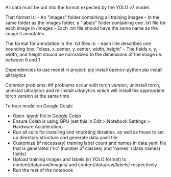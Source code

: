 All data must be put into the format expected by the YOLO v7 model.

That format is:
    - An "images" folder containing all training images
    - In the same folder as the images folder, a "labels" folder containing one .txt file for each image in /images
    - Each .txt file should have the same name as the image it annotates.

The format for annotation in the .txt files is:
    - each line describes one bounding box: "class, x_center, y_center, width, height"
    - The fields x, y, width, and height should be normalized to the dimensions of the image i.e. between 0 and 1


Dependencies to use model in project:
    pip install opencv-python
    pip install ultralytics

Common problems:
    #if problems occur with torch version, uninstall torch, uninstall ultralytics and re-install ultralytics which will install the appropriate torch version at the same time

To train model on Google Colab:
- Open .ipynb file in Google Colab
- Ensure Colab is using GPU (set this in Edit > Notebook Settings > Hardware Acceleration)
- Run all cells for installing and importing librairies, as well as those to set up directory structure and generate data.yaml file
- Customize (if necessary) training label count and names in data.yaml file that is generated ('nc' (number of classes) and 'names' (class names) fields)
- Upload training images and labels (in YOLO format) to content/data/raw/images/ and content/data/raw/labels/ respectively
- Run the rest of the notebook

